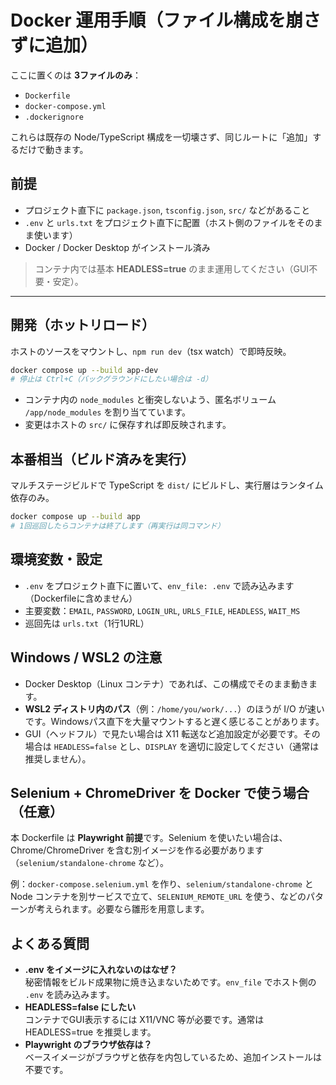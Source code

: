 # Docker 運用手順（ファイル構成を崩さずに追加）

ここに置くのは **3ファイルのみ**：
- `Dockerfile`
- `docker-compose.yml`
- `.dockerignore`

これらは既存の Node/TypeScript 構成を一切壊さず、同じルートに「追加」するだけで動きます。

## 前提
- プロジェクト直下に `package.json`, `tsconfig.json`, `src/` などがあること
- `.env` と `urls.txt` をプロジェクト直下に配置（ホスト側のファイルをそのまま使います）
- Docker / Docker Desktop がインストール済み

> コンテナ内では基本 **HEADLESS=true** のまま運用してください（GUI不要・安定）。

---

## 開発（ホットリロード）
ホストのソースをマウントし、`npm run dev`（tsx watch）で即時反映。
```bash
docker compose up --build app-dev
# 停止は Ctrl+C（バックグラウンドにしたい場合は -d）
```
- コンテナ内の `node_modules` と衝突しないよう、匿名ボリューム `/app/node_modules` を割り当てています。
- 変更はホストの `src/` に保存すれば即反映されます。

## 本番相当（ビルド済みを実行）
マルチステージビルドで TypeScript を `dist/` にビルドし、実行層はランタイム依存のみ。
```bash
docker compose up --build app
# 1回巡回したらコンテナは終了します（再実行は同コマンド）
```

## 環境変数・設定
- `.env` をプロジェクト直下に置いて、`env_file: .env` で読み込みます（Dockerfileに含めません）
- 主要変数：`EMAIL`, `PASSWORD`, `LOGIN_URL`, `URLS_FILE`, `HEADLESS`, `WAIT_MS`
- 巡回先は `urls.txt`（1行1URL）

## Windows / WSL2 の注意
- Docker Desktop（Linux コンテナ）であれば、この構成でそのまま動きます。
- **WSL2 ディストリ内のパス**（例：`/home/you/work/...`）のほうが I/O が速いです。Windowsパス直下を大量マウントすると遅く感じることがあります。
- GUI（ヘッドフル）で見たい場合は X11 転送など追加設定が必要です。その場合は `HEADLESS=false` とし、`DISPLAY` を適切に設定してください（通常は推奨しません）。

## Selenium + ChromeDriver を Docker で使う場合（任意）
本 Dockerfile は **Playwright 前提**です。Selenium を使いたい場合は、Chrome/ChromeDriver を含む別イメージを作る必要があります（`selenium/standalone-chrome` など）。

例：`docker-compose.selenium.yml` を作り、`selenium/standalone-chrome` と Node コンテナを別サービスで立て、`SELENIUM_REMOTE_URL` を使う、などのパターンが考えられます。必要なら雛形を用意します。

## よくある質問
- **.env をイメージに入れないのはなぜ？**  
  秘密情報をビルド成果物に焼き込まないためです。`env_file` でホスト側の `.env` を読み込みます。
- **HEADLESS=false にしたい**  
  コンテナでGUI表示するには X11/VNC 等が必要です。通常は HEADLESS=true を推奨します。
- **Playwright のブラウザ依存は？**  
  ベースイメージがブラウザと依存を内包しているため、追加インストールは不要です。
